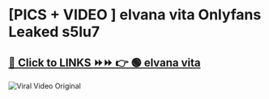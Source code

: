 
 # [PICS + VIDEO ] elvana vita Onlyfans Leaked s5lu7

## <h2><a href="https://clipsfans.com/elvana_vita&ref=git">🔗 Click to LINKS ⏩⏩ 👉 🟢 elvana vita </a></h2>

<a href="https://clipsfans.com/elvana_vita&ref=git" rel="nofollow" data-target="animated-image.originalLink"><img src="https://i.ibb.co.com/xMMVF88/686577567.gif" alt="Viral Video Original" style="max-width: 100%; display: inline-block;" data-target="animated-image.originalImage"></a>

